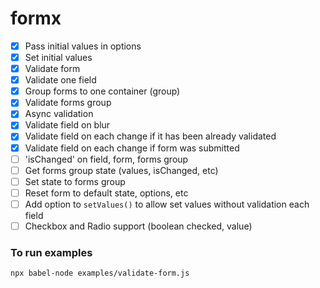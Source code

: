 # formx

- [x] Pass initial values in options
- [x] Set initial values
- [x] Validate form
- [x] Validate one field
- [x] Group forms to one container (group)
- [x] Validate forms group
- [x] Async validation
- [x] Validate field on blur
- [x] Validate field on each change if it has been already validated
- [x] Validate field on each change if form was submitted
- [ ] 'isChanged' on field, form, forms group
- [ ] Get forms group state (values, isChanged, etc)
- [ ] Set state to forms group
- [ ] Reset form to default state, options, etc
- [ ] Add option to `setValues()` to allow set values without validation each field
- [ ] Checkbox and Radio support (boolean checked, value)

### To run examples

```
npx babel-node examples/validate-form.js
```
